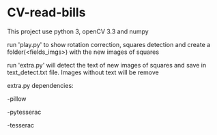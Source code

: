 # CV-read-bills
This project use python 3, openCV 3.3 and numpy

run 'play.py' to show rotation correction, squares detection and create a folder(<fields_imgs>) with the new images of squares

run 'extra.py' will detect the text of new images of squares and save in text_detect.txt file. Images without text will be remove

extra.py dependencies:

-pillow

-pytesserac

-tesserac
